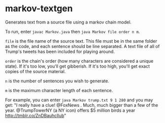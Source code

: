 # markov-textgen
Generates text from a source file using a markov chain model.

To run, enter `javac Markov.java` then `java Markov file order n m`.

`file` is the file name of the source text. This file must be in the same folder as the code, and each sentence should be line separated. A text file of all of Trump's tweets has been included for playing around.

`order` is the chain's order (how many characters are considered a unique state). If it's too low, you'll get gibberish. If it's too high, you'll get exact copies of the source material.

`n` is the number of sentences you wish to generate. 

`m` is the maximum character length of each sentence.

For example, you can enter `java Markov trump.txt 9 1 280` and you may get: "I really have a clue! @FoxNews . Much, much bigger than a few of the year. @TrumpTowerNY (a NY icon) offers $5 million birds a year http://tmblr.co/ZnDBauhcIlub"
